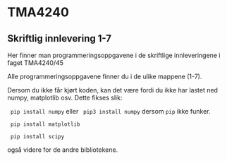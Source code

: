 # TMA4240

## Skriftlig innlevering 1-7
Her finner man programmeringsoppgavene i de skriftlige innleveringene i faget TMA4240/45

Alle programmeringsoppgavene finner du i de ulike mappene (1-7).

Dersom du ikke får kjørt koden, kan det være fordi du ikke har lastet ned numpy, matplotlib osv. Dette fikses slik:

``` pip install numpy``` eller ``` pip3 install numpy``` dersom ```pip``` ikke funker. 

``` pip install matplotlib```

``` pip install scipy```

også videre for de andre bibliotekene. 
